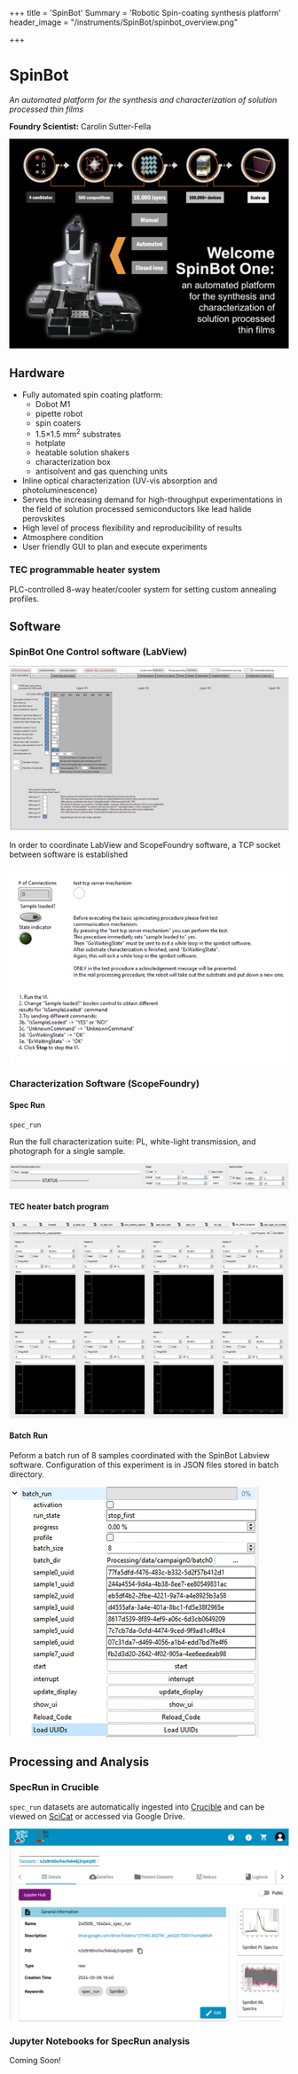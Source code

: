 +++
title = 'SpinBot'
Summary = 'Robotic Spin-coating synthesis platform'
header_image = "/instruments/SpinBot/spinbot_overview.png"

+++

# SpinBot

*An automated platform for the synthesis and characterization of solution processed thin films*

**Foundry Scientist:** Carolin Sutter-Fella

![alt text](spinbot_overview.png)

## Hardware

* Fully automated spin coating platform:
    * Dobot M1
    * pipette robot
    * spin coaters
    * 1.5×1.5 mm<sup>2</sup> substrates
    * hotplate
    * heatable solution shakers
    * characterization box
    * antisolvent and gas quenching units
* Inline optical characterization (UV-vis absorption and photoluminescence)
* Serves the increasing demand for high-throughput experimentations in the field of solution processed semiconductors like lead halide perovskites
* High level of process flexibility and reproducibility of results
* Atmosphere condition
* User friendly GUI to plan and execute experiments

### TEC programmable heater system

PLC-controlled 8-way heater/cooler system for setting custom annealing profiles.


## Software

### SpinBot One Control software (LabView)

![SpinBot LabView Screenshot](spinbot_labview.png)

In order to coordinate LabView and ScopeFoundry software, a TCP socket between software is established

![LabView TCP Screenshot](spinbot_labview_python_tcp.png)

### Characterization Software (ScopeFoundry)

#### Spec Run

`spec_run`

Run the full characterization suite: PL, white-light transmission, and photograph for a single sample.

![Spec_run screenshot](spec_run.png)

#### TEC heater batch program 

![alt text](tec_program.png)

#### Batch Run

Peform a batch run of 8 samples coordinated with the SpinBot Labview software. Configuration of this experiment is in JSON files stored in batch directory. 

![alt text](batch_run_screenshot.png)


## Processing and Analysis

### SpecRun in Crucible 
`spec_run` datasets are automatically ingested into [Crucible](https://crucible.lbl.gov) and can be viewed on [SciCat](https://mf-scicat.lbl.gov) or accessed via Google Drive.

![alt text](image-3.png)

### Jupyter Notebooks for SpecRun analysis

Coming Soon!
